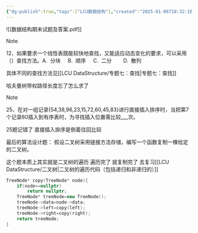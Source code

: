 ```yaml
---
{"dg-publish":true,"tags":["LCU数据结构"],"created":"2025-01-06T18:32:16.145+08:00","updated":"2025-04-19T09:56:08.391+08:00","permalink":"/LCU DataStructure/第一套题/","dgPassFrontmatter":true,"noteIcon":""}
---
```



![[数据结构期末试题及答案.pdf]]

> [!NOTE]
> 12、如果要求一个线性表既能较快地查找，又能适应动态变化的要求，可以采用（）查找方法。A.  分块     B.  顺序     C.  二分        D.  散列

具体不同的查找方法见[[LCU DataStructure/专题七：查找\|专题七：查找]]

哈夫曼树带权路径长度忘了怎么求了

> [!NOTE]
> 25、在对一组记录{54,38,96,23,15,72,60,45,83}进行直接插入排序时，当把第7个记录60插入到有序表时，为寻找插入位置需比较___次。

25题记错了  直接插入排序是倒着往回比较

最后的算法设计题：
假设二叉树采用链接方法存储，编写一个函数复制一棵给定的二叉树。

这个题本质上其实就是二叉树的遍历   遍历完了  就复制完了
去复习[[LCU DataStructure/二叉树\|二叉树的遍历代码（包括递归和非递归的）]]

```cpp
TreeNode* copy(TreeNode* node){
	if(node==nullptr)
		return nullptr;
	TreeNode* treeNode=new TreeNode();
	treeNode->data=node->data;
	treeNode->left=copy(left);
	treeNode->right=copy(right);
	return treeNode;
}
```